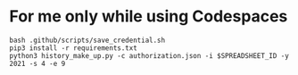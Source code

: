 # For me only while using Codespaces

```
bash .github/scripts/save_credential.sh
pip3 install -r requirements.txt
python3 history_make_up.py -c authorization.json -i $SPREADSHEET_ID -y 2021 -s 4 -e 9
```
